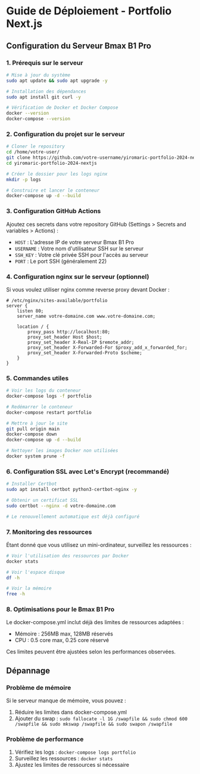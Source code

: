 # Guide de Déploiement - Portfolio Next.js

## Configuration du Serveur Bmax B1 Pro

### 1. Prérequis sur le serveur

```bash
# Mise à jour du système
sudo apt update && sudo apt upgrade -y

# Installation des dépendances
sudo apt install git curl -y

# Vérification de Docker et Docker Compose
docker --version
docker-compose --version
```

### 2. Configuration du projet sur le serveur

```bash
# Cloner le repository
cd /home/votre-user/
git clone https://github.com/votre-username/yiromaric-portfolio-2024-nextjs.git
cd yiromaric-portfolio-2024-nextjs

# Créer le dossier pour les logs nginx
mkdir -p logs

# Construire et lancer le conteneur
docker-compose up -d --build
```

### 3. Configuration GitHub Actions

Ajoutez ces secrets dans votre repository GitHub (Settings > Secrets and variables > Actions) :

- `HOST` : L'adresse IP de votre serveur Bmax B1 Pro
- `USERNAME` : Votre nom d'utilisateur SSH sur le serveur
- `SSH_KEY` : Votre clé privée SSH pour l'accès au serveur
- `PORT` : Le port SSH (généralement 22)

### 4. Configuration nginx sur le serveur (optionnel)

Si vous voulez utiliser nginx comme reverse proxy devant Docker :

```nginx
# /etc/nginx/sites-available/portfolio
server {
    listen 80;
    server_name votre-domaine.com www.votre-domaine.com;

    location / {
        proxy_pass http://localhost:80;
        proxy_set_header Host $host;
        proxy_set_header X-Real-IP $remote_addr;
        proxy_set_header X-Forwarded-For $proxy_add_x_forwarded_for;
        proxy_set_header X-Forwarded-Proto $scheme;
    }
}
```

### 5. Commandes utiles

```bash
# Voir les logs du conteneur
docker-compose logs -f portfolio

# Redémarrer le conteneur
docker-compose restart portfolio

# Mettre à jour le site
git pull origin main
docker-compose down
docker-compose up -d --build

# Nettoyer les images Docker non utilisées
docker system prune -f
```

### 6. Configuration SSL avec Let's Encrypt (recommandé)

```bash
# Installer Certbot
sudo apt install certbot python3-certbot-nginx -y

# Obtenir un certificat SSL
sudo certbot --nginx -d votre-domaine.com

# Le renouvellement automatique est déjà configuré
```

### 7. Monitoring des ressources

Étant donné que vous utilisez un mini-ordinateur, surveillez les ressources :

```bash
# Voir l'utilisation des ressources par Docker
docker stats

# Voir l'espace disque
df -h

# Voir la mémoire
free -h
```

### 8. Optimisations pour le Bmax B1 Pro

Le docker-compose.yml inclut déjà des limites de ressources adaptées :

- Mémoire : 256MB max, 128MB réservés
- CPU : 0.5 core max, 0.25 core réservé

Ces limites peuvent être ajustées selon les performances observées.

## Dépannage

### Problème de mémoire

Si le serveur manque de mémoire, vous pouvez :

1. Réduire les limites dans docker-compose.yml
2. Ajouter du swap : `sudo fallocate -l 1G /swapfile && sudo chmod 600 /swapfile && sudo mkswap /swapfile && sudo swapon /swapfile`

### Problème de performance

1. Vérifiez les logs : `docker-compose logs portfolio`
2. Surveillez les ressources : `docker stats`
3. Ajustez les limites de ressources si nécessaire
